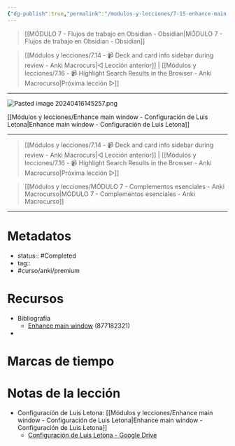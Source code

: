```yaml
---
{"dg-publish":true,"permalink":"/modulos-y-lecciones/7-15-enhance-main-window-anki-macrocurso/","noteIcon":"","updated":"2024-05-22T13:35:14.918+02:00"}
---
```



> [[MÓDULO 7 - Flujos de trabajo en Obsidian - Obsidian\|MÓDULO 7 - Flujos de trabajo en Obsidian - Obsidian]]

> [[Módulos y lecciones/7.14 - 📹 Deck and card info sidebar during review - Anki Macrocurs\|◁ Lección anterior]] | [[Módulos y lecciones/7.16 - 📹 Highlight Search Results in the Browser - Anki Macrocurso\|Próxima lección ▷]]

---

![Pasted image 20240416145257.png](/img/user/ANEXOS/Pasted%20image%2020240416145257.png)

[[Módulos y lecciones/Enhance main window - Configuración de Luis Letona\|Enhance main window - Configuración de Luis Letona]]

---

> [[Módulos y lecciones/7.14 - 📹 Deck and card info sidebar during review - Anki Macrocurs\|◁ Lección anterior]] | [[Módulos y lecciones/7.16 - 📹 Highlight Search Results in the Browser - Anki Macrocurso\|Próxima lección ▷]]

> [[Módulos y lecciones/MÓDULO 7 - Complementos esenciales - Anki Macrocurso\|MÓDULO 7 - Complementos esenciales - Anki Macrocurso]]

---

# Metadatos
- status:: #Completed 
- tag:: 
- #curso/anki/premium

# Recursos
- Bibliografía
	- [Enhance main window](https://ankiweb.net/shared/info/877182321) (877182321)
- 

# Marcas de tiempo


# Notas de la lección
- Configuración de Luis Letona: [[Módulos y lecciones/Enhance main window - Configuración de Luis Letona\|Enhance main window - Configuración de Luis Letona]]
	- [Configuración de Luis Letona - Google Drive](https://drive.google.com/file/d/1BEzt0fIIOW1958Fw2jegmOlKNwq0nkV1/view?usp=sharing)